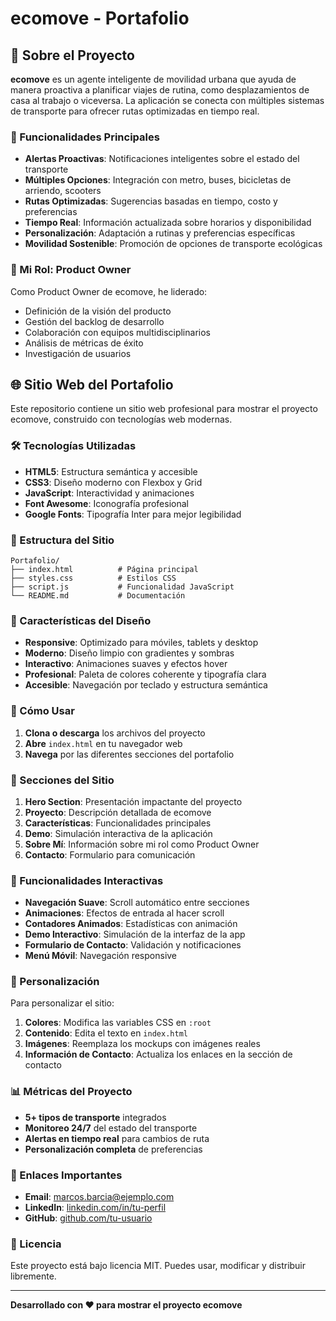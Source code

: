 # ecomove - Portafolio

## 📱 Sobre el Proyecto

**ecomove** es un agente inteligente de movilidad urbana que ayuda de manera proactiva a planificar viajes de rutina, como desplazamientos de casa al trabajo o viceversa. La aplicación se conecta con múltiples sistemas de transporte para ofrecer rutas optimizadas en tiempo real.

### 🎯 Funcionalidades Principales

- **Alertas Proactivas**: Notificaciones inteligentes sobre el estado del transporte
- **Múltiples Opciones**: Integración con metro, buses, bicicletas de arriendo, scooters
- **Rutas Optimizadas**: Sugerencias basadas en tiempo, costo y preferencias
- **Tiempo Real**: Información actualizada sobre horarios y disponibilidad
- **Personalización**: Adaptación a rutinas y preferencias específicas
- **Movilidad Sostenible**: Promoción de opciones de transporte ecológicas

### 🚀 Mi Rol: Product Owner

Como Product Owner de ecomove, he liderado:
- Definición de la visión del producto
- Gestión del backlog de desarrollo
- Colaboración con equipos multidisciplinarios
- Análisis de métricas de éxito
- Investigación de usuarios

## 🌐 Sitio Web del Portafolio

Este repositorio contiene un sitio web profesional para mostrar el proyecto ecomove, construido con tecnologías web modernas.

### 🛠️ Tecnologías Utilizadas

- **HTML5**: Estructura semántica y accesible
- **CSS3**: Diseño moderno con Flexbox y Grid
- **JavaScript**: Interactividad y animaciones
- **Font Awesome**: Iconografía profesional
- **Google Fonts**: Tipografía Inter para mejor legibilidad

### 📁 Estructura del Sitio

```
Portafolio/
├── index.html          # Página principal
├── styles.css          # Estilos CSS
├── script.js           # Funcionalidad JavaScript
└── README.md           # Documentación
```

### 🎨 Características del Diseño

- **Responsive**: Optimizado para móviles, tablets y desktop
- **Moderno**: Diseño limpio con gradientes y sombras
- **Interactivo**: Animaciones suaves y efectos hover
- **Profesional**: Paleta de colores coherente y tipografía clara
- **Accesible**: Navegación por teclado y estructura semántica

### 🚀 Cómo Usar

1. **Clona o descarga** los archivos del proyecto
2. **Abre** `index.html` en tu navegador web
3. **Navega** por las diferentes secciones del portafolio

### 📱 Secciones del Sitio

1. **Hero Section**: Presentación impactante del proyecto
2. **Proyecto**: Descripción detallada de ecomove
3. **Características**: Funcionalidades principales
4. **Demo**: Simulación interactiva de la aplicación
5. **Sobre Mí**: Información sobre mi rol como Product Owner
6. **Contacto**: Formulario para comunicación

### 🎯 Funcionalidades Interactivas

- **Navegación Suave**: Scroll automático entre secciones
- **Animaciones**: Efectos de entrada al hacer scroll
- **Contadores Animados**: Estadísticas con animación
- **Demo Interactivo**: Simulación de la interfaz de la app
- **Formulario de Contacto**: Validación y notificaciones
- **Menú Móvil**: Navegación responsive

### 🎨 Personalización

Para personalizar el sitio:

1. **Colores**: Modifica las variables CSS en `:root`
2. **Contenido**: Edita el texto en `index.html`
3. **Imágenes**: Reemplaza los mockups con imágenes reales
4. **Información de Contacto**: Actualiza los enlaces en la sección de contacto

### 📊 Métricas del Proyecto

- **5+ tipos de transporte** integrados
- **Monitoreo 24/7** del estado del transporte
- **Alertas en tiempo real** para cambios de ruta
- **Personalización completa** de preferencias

### 🔗 Enlaces Importantes

- **Email**: [marcos.barcia@ejemplo.com](mailto:tu.email@ejemplo.com)
- **LinkedIn**: [linkedin.com/in/tu-perfil](https://linkedin.com/in/tu-perfil)
- **GitHub**: [github.com/tu-usuario](https://github.com/tu-usuario)

### 📝 Licencia

Este proyecto está bajo licencia MIT. Puedes usar, modificar y distribuir libremente.

---

**Desarrollado con ❤️ para mostrar el proyecto ecomove** 